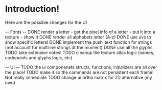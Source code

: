 # Introduction!
Here are the possible changes for the UI

-- Fonts --
DONE render a letter
    - get the pixel info of a letter 
    - put it into a texture
    - show it
DONE render all alphabets letter (A-z)
DONE use uvs to show specific letters!
DONE implement the push_text function for strings
    (not account for multiline strings at the moment)
DONE use all the glyphs
TODO take extensive notes!
TODO cleanup the texture atlas logic (names, codepoints and glyphs logic, etc)

-- UI -- 
TODO the ui componenets structs, functions, initializers are all over the place!
TODO make it so the commands are not persistent each frame! Not really immediate
TODO change ui ortho matrix for 2D alternative (my own)
